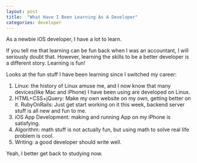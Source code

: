 ```yaml
---
layout: post
title:  "What Have I Been Learning As A Developer"
categories: developer
---
```


As a newbie iOS developer, I have a lot to learn.

If you tell me that learning can be fun back when I was an accountant, I will seriously doubt that. However, learning the skills to be a better developer is a different story. Learning is fun!

Looks at the fun stuff I have been learning since I switched my career:

1. Linux: the history of Linux amuse me, and I now know that many devices(like Mac and iPhone) I have been using are developed on Linux.
2. HTML+CSS+jQuery: Make my own website on my own, getting better on it.
RubyOnRails: Just get start working on it this week, backend server stuff is all new and fun to me.
3. iOS App Development: making and running App on my iPhone is satisfying.
4. Algorithm: math stuff is not actually fun, but using math to solve real life problem is cool.
5. Writing: a good developer should write well.

Yeah, I better get back to studying now.
